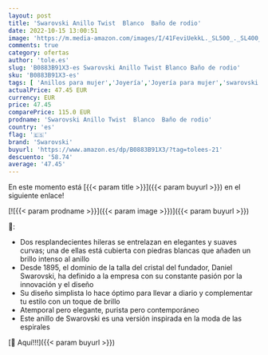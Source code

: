 ```yaml
---
layout: post
title: 'Swarovski Anillo Twist  Blanco  Baño de rodio'
date: 2022-10-15 13:00:51
image: 'https://m.media-amazon.com/images/I/41FeviUekkL._SL500_._SL400_.jpg'
comments: true
category: ofertas
author: 'tole.es'
slug: 'B0883B91X3-es Swarovski Anillo Twist Blanco Baño de rodio'
sku: 'B0883B91X3-es'
tags: [ 'Anillos para mujer','Joyería','Joyería para mujer','swarovski','🇪🇸', ]
actualPrice: 47.45 EUR
currency: EUR
price: 47.45
comparePrice: 115.0 EUR
prodname: 'Swarovski Anillo Twist  Blanco  Baño de rodio'
country: 'es'
flag: '🇪🇸'
brand: 'Swarovski'
buyurl: 'https://www.amazon.es/dp/B0883B91X3/?tag=tolees-21'
descuento: '58.74'
average: '47.45'
---
```


En este momento está [{{< param title >}}]({{< param buyurl >}}) en el siguiente enlace!

[![{{< param prodname >}}]({{< param image >}})]({{< param buyurl >}})

🔎:

- Dos resplandecientes hileras se entrelazan en elegantes y suaves curvas; una de ellas está cubierta con piedras blancas que añaden un brillo intenso al anillo
- Desde 1895, el dominio de la talla del cristal del fundador, Daniel Swarovski, ha definido a la empresa con su constante pasión por la innovación y el diseño
- Su diseño simplista lo hace óptimo para llevar a diario y complementar tu estilo con un toque de brillo
- Atemporal pero elegante, purista pero contemporáneo
- Este anillo de Swarovski es una versión inspirada en la moda de las espirales

[🛒 Aquí!!!]({{< param buyurl >}})
